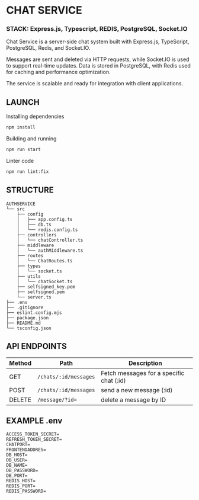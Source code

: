 # CHAT SERVICE

### STACK: Express.js, Typescript, REDIS, PostgreSQL, Socket.IO

Chat Service is a server-side chat system built with Express.js, TypeScript, PostgreSQL, Redis, and Socket.IO.

Messages are sent and deleted via HTTP requests, while Socket.IO is used to support real-time updates.
Data is stored in PostgreSQL, with Redis used for caching and performance optimization.

The service is scalable and ready for integration with client applications.

## LAUNCH

Installing dependencies
```bash
npm install
```

Building and running
```bash
npm run start
```

Linter code
```bash
npm run lint:fix
```

## STRUCTURE

```
AUTHSERVICE
└── src
    ├── config
    │   ├── app.config.ts
    │   ├── db.ts
    │   └── redis.config.ts
    ├── controllers
    │   └── chatController.ts
    ├── middleware
    │   └── authMiddleware.ts
    ├── routes
    │   └── ChatRoutes.ts
    ├── types
    │   └── socket.ts
    ├── utils
    │   └── chatSocket.ts
    ├── selfsigned_key.pem
    ├── selfsigned.pem
    └── server.ts
├── .env
├── .gitignore
├── eslint.config.mjs
├── package.json
├── README.md
└── tsconfig.json
```

## API ENDPOINTS

|Method | Path                  | Description                                   |
|-------|-----------------------|-----------------------------------------------|
| GET   | `/chats/:id/messages` | Fetch messages for a specific chat (:id)    |
| POST  | `/chats/:id/messages` | send a new message (:id)                |
| DELETE| `/message/?id=`       | delete a message by ID                          |


## EXAMPLE .env
```
ACCESS_TOKEN_SECRET=
REFRESH_TOKEN_SECRET=
CHATPORT=
FRONTENDADDRES=
DB_HOST=
DB_USER=
DB_NAME=
DB_PASSWORD=
DB_PORT=
REDIS_HOST=
REDIS_PORT=
REDIS_PASSWORD=
```